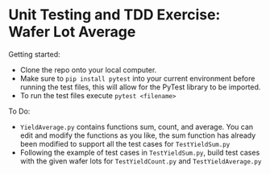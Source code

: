 # Unit Testing and TDD Exercise: Wafer Lot Average 
Getting started: 
- Clone the repo onto your local computer. 
- Make sure to `pip install pytest`  into your current environment before running the test files, this will allow for the PyTest library to be imported.
- To run the test files execute `pytest <filename>`

To Do:
- `YieldAverage.py` contains functions sum, count, and average. You can edit and modify the functions as you like, the sum function has already been modified to support all the test cases for `TestYieldSum.py`
- Following the example of test cases in `TestYieldSum.py`, build test cases with the given wafer lots for `TestYieldCount.py` and `TestYieldAverage.py` 
